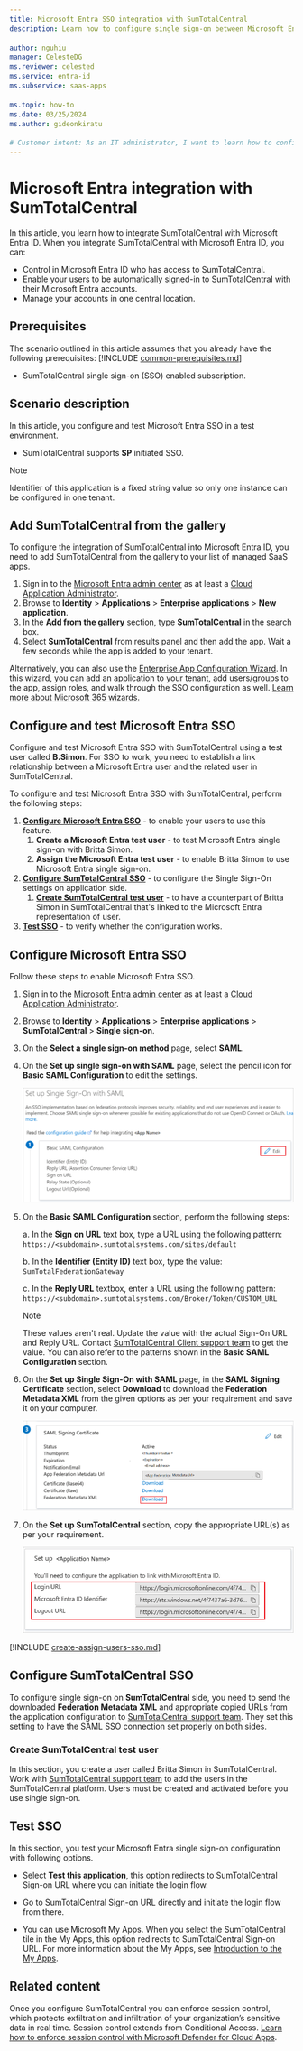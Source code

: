 ```yaml
---
title: Microsoft Entra SSO integration with SumTotalCentral
description: Learn how to configure single sign-on between Microsoft Entra ID and SumTotalCentral.

author: nguhiu
manager: CelesteDG
ms.reviewer: celested
ms.service: entra-id
ms.subservice: saas-apps

ms.topic: how-to
ms.date: 03/25/2024
ms.author: gideonkiratu

# Customer intent: As an IT administrator, I want to learn how to configure single sign-on between Microsoft Entra ID and SumTotalCentral so that I can control who has access to SumTotalCentral, enable automatic sign-in with Microsoft Entra accounts, and manage my accounts in one central location.
---
```

# Microsoft Entra integration with SumTotalCentral

In this article,  you learn how to integrate SumTotalCentral with Microsoft Entra ID. When you integrate SumTotalCentral with Microsoft Entra ID, you can:

* Control in Microsoft Entra ID who has access to SumTotalCentral.
* Enable your users to be automatically signed-in to SumTotalCentral with their Microsoft Entra accounts.
* Manage your accounts in one central location.

## Prerequisites
The scenario outlined in this article assumes that you already have the following prerequisites:
[!INCLUDE [common-prerequisites.md](~/identity/saas-apps/includes/common-prerequisites.md)]
* SumTotalCentral single sign-on (SSO) enabled subscription.

## Scenario description

In this article,  you configure and test Microsoft Entra SSO in a test environment.

* SumTotalCentral supports **SP** initiated SSO.
    
> [!NOTE]
> Identifier of this application is a fixed string value so only one instance can be configured in one tenant.

## Add SumTotalCentral from the gallery

To configure the integration of SumTotalCentral into Microsoft Entra ID, you need to add SumTotalCentral from the gallery to your list of managed SaaS apps.

1. Sign in to the [Microsoft Entra admin center](https://entra.microsoft.com) as at least a [Cloud Application Administrator](~/identity/role-based-access-control/permissions-reference.md#cloud-application-administrator).
1. Browse to **Identity** > **Applications** > **Enterprise applications** > **New application**.
1. In the **Add from the gallery** section, type **SumTotalCentral** in the search box.
1. Select **SumTotalCentral** from results panel and then add the app. Wait a few seconds while the app is added to your tenant.

 Alternatively, you can also use the [Enterprise App Configuration Wizard](https://portal.office.com/AdminPortal/home?Q=Docs#/azureadappintegration). In this wizard, you can add an application to your tenant, add users/groups to the app, assign roles, and walk through the SSO configuration as well. [Learn more about Microsoft 365 wizards.](/microsoft-365/admin/misc/azure-ad-setup-guides)

<a name='configure-and-test-azure-ad-sso'></a>

## Configure and test Microsoft Entra SSO

Configure and test Microsoft Entra SSO with SumTotalCentral using a test user called **B.Simon**. For SSO to work, you need to establish a link relationship between a Microsoft Entra user and the related user in SumTotalCentral.

To configure and test Microsoft Entra SSO with SumTotalCentral, perform the following steps:

1. **[Configure Microsoft Entra SSO](#configure-azure-ad-sso)** - to enable your users to use this feature.
    1. **Create a Microsoft Entra test user** - to test Microsoft Entra single sign-on with Britta Simon.
    1. **Assign the Microsoft Entra test user** - to enable Britta Simon to use Microsoft Entra single sign-on.
2. **[Configure SumTotalCentral SSO](#configure-sumtotalcentral-sso)** - to configure the Single Sign-On settings on application side.
    1. **[Create SumTotalCentral test user](#create-sumtotalcentral-test-user)** - to have a counterpart of Britta Simon in SumTotalCentral that's linked to the Microsoft Entra representation of user.
3. **[Test SSO](#test-sso)** - to verify whether the configuration works.

<a name='configure-azure-ad-sso'></a>

## Configure Microsoft Entra SSO

Follow these steps to enable Microsoft Entra SSO.

1. Sign in to the [Microsoft Entra admin center](https://entra.microsoft.com) as at least a [Cloud Application Administrator](~/identity/role-based-access-control/permissions-reference.md#cloud-application-administrator).
1. Browse to **Identity** > **Applications** > **Enterprise applications** > **SumTotalCentral** > **Single sign-on**.
1. On the **Select a single sign-on method** page, select **SAML**.
1. On the **Set up single sign-on with SAML** page, select the pencil icon for **Basic SAML Configuration** to edit the settings.

   ![Screenshot for Edit Basic SAML Configuration.](common/edit-urls.png)

1. On the **Basic SAML Configuration** section, perform the following steps:

	a. In the **Sign on URL** text box, type a URL using the following pattern:
    `https://<subdomain>.sumtotalsystems.com/sites/default`

    b. In the **Identifier (Entity ID)** text box, type the value:
    `SumTotalFederationGateway`

    c. In the **Reply URL** textbox, enter a URL using the following pattern:    
    `https://<subdomain>.sumtotalsystems.com/Broker/Token/CUSTOM_URL`

	> [!NOTE]
	> These values aren't real. Update the value with the actual Sign-On URL and Reply URL. Contact [SumTotalCentral Client support team](http://www.sumtotalsystems.com/support/) to get the value. You can also refer to the patterns shown in the **Basic SAML Configuration** section.

1. On the **Set up Single Sign-On with SAML** page, in the **SAML Signing Certificate** section, select **Download** to download the **Federation Metadata XML** from the given options as per your requirement and save it on your computer.

	![Screenshot for The Certificate download link.](common/metadataxml.png)

6. On the **Set up SumTotalCentral** section, copy the appropriate URL(s) as per your requirement.

	![Screenshot for Copy configuration URLs.](common/copy-configuration-urls.png)

<a name='create-an-azure-ad-test-user'></a>

[!INCLUDE [create-assign-users-sso.md](~/identity/saas-apps/includes/create-assign-users-sso.md)]

## Configure SumTotalCentral SSO

To configure single sign-on on **SumTotalCentral** side, you need to send the downloaded **Federation Metadata XML** and appropriate copied URLs from the application configuration to [SumTotalCentral support team](http://www.sumtotalsystems.com/support/). They set this setting to have the SAML SSO connection set properly on both sides.

### Create SumTotalCentral test user

In this section, you create a user called Britta Simon in SumTotalCentral. Work with [SumTotalCentral support team](http://www.sumtotalsystems.com/support/) to add the users in the SumTotalCentral platform. Users must be created and activated before you use single sign-on.

## Test SSO

In this section, you test your Microsoft Entra single sign-on configuration with following options. 

* Select **Test this application**, this option redirects to SumTotalCentral Sign-on URL where you can initiate the login flow. 

* Go to SumTotalCentral Sign-on URL directly and initiate the login flow from there.

* You can use Microsoft My Apps. When you select the SumTotalCentral tile in the My Apps, this option redirects to SumTotalCentral Sign-on URL. For more information about the My Apps, see [Introduction to the My Apps](https://support.microsoft.com/account-billing/sign-in-and-start-apps-from-the-my-apps-portal-2f3b1bae-0e5a-4a86-a33e-876fbd2a4510).

## Related content

Once you configure SumTotalCentral you can enforce session control, which protects exfiltration and infiltration of your organization’s sensitive data in real time. Session control extends from Conditional Access. [Learn how to enforce session control with Microsoft Defender for Cloud Apps](/cloud-app-security/proxy-deployment-aad).
